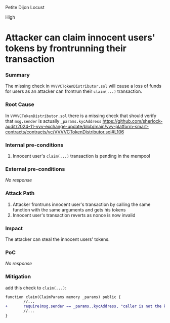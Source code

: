 Petite Dijon Locust

High

# Attacker can claim innocent users' tokens by frontrunning their transaction

### Summary

The missing check in `VVVVCTokenDistributor.sol` will cause a loss of funds for users as an attacker can frontrun their `claim(...)` transaction.

### Root Cause

In `VVVVCTokenDistributor.sol` there is a missing check that should verify that `msg.sender` is actually `_params.kycAddress`
https://github.com/sherlock-audit/2024-11-vvv-exchange-update/blob/main/vvv-platform-smart-contracts/contracts/vc/VVVVCTokenDistributor.sol#L106

### Internal pre-conditions

1. Innocent user's `claim(...)` transaction is pending in the mempool

### External pre-conditions

_No response_

### Attack Path

1. Attacker frontruns innocent user's transaction by calling the same function with the same arguments and gets his tokens
2. Innocent user's transaction reverts as nonce is now invalid

### Impact

The attacker can steal the innocent users' tokens.

### PoC

_No response_

### Mitigation

add this check to `claim(...)`:
```diff
function claim(ClaimParams memory _params) public {
        //...
+       require(msg.sender == _params..kycAddress, "caller is not the kyc address");
        //...
}
```